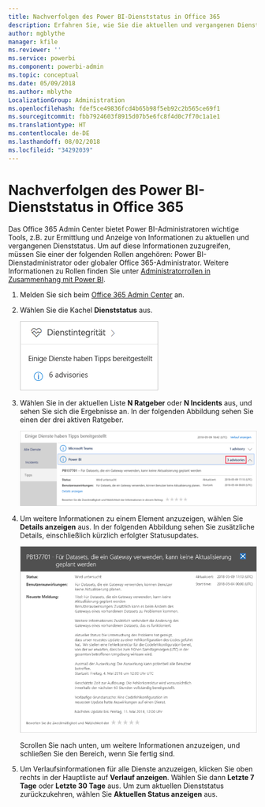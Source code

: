 ```yaml
---
title: Nachverfolgen des Power BI-Dienststatus in Office 365
description: Erfahren Sie, wie Sie die aktuellen und vergangenen Dienststatus im Office 365 Admin Center anzeigen.
author: mgblythe
manager: kfile
ms.reviewer: ''
ms.service: powerbi
ms.component: powerbi-admin
ms.topic: conceptual
ms.date: 05/09/2018
ms.author: mblythe
LocalizationGroup: Administration
ms.openlocfilehash: fdef5ce49836fcd4b65b98f5eb92c2b565ce69f1
ms.sourcegitcommit: fbb7924603f8915d07b5e6fc8f4d0c7f70c1a1e1
ms.translationtype: HT
ms.contentlocale: de-DE
ms.lasthandoff: 08/02/2018
ms.locfileid: "34292039"
---
```

# <a name="track-power-bi-service-health-in-office-365"></a>Nachverfolgen des Power BI-Dienststatus in Office 365

Das Office 365 Admin Center bietet Power BI-Administratoren wichtige Tools, z.B. zur Ermittlung und Anzeige von Informationen zu aktuellen und vergangenen Dienststatus. Um auf diese Informationen zuzugreifen, müssen Sie einer der folgenden Rollen angehören: Power BI-Dienstadministrator oder globaler Office 365-Administrator. Weitere Informationen zu Rollen finden Sie unter [Administratorrollen in Zusammenhang mit Power BI](service-admin-administering-power-bi-in-your-organization.md#administrator-roles-related-to-power-bi).


1. Melden Sie sich beim [Office 365 Admin Center](https://portal.office.com/adminportal) an.

2. Wählen Sie die Kachel **Dienststatus** aus.

    ![Kachel „Dienststatus“](media/service-admin-health/service-health-tile.png)

3. Wählen Sie in der aktuellen Liste **N Ratgeber** oder **N Incidents** aus, und sehen Sie sich die Ergebnisse an. In der folgenden Abbildung sehen Sie einen der drei aktiven Ratgeber.

    ![Aktive Ratgeber](media/service-admin-health/active-advisories.png)

4. Um weitere Informationen zu einem Element anzuzeigen, wählen Sie **Details anzeigen** aus. In der folgenden Abbildung sehen Sie zusätzliche Details, einschließlich kürzlich erfolgter Statusupdates.

    ![Details im Ratgeber](media/service-admin-health/advisory-details.png)

    Scrollen Sie nach unten, um weitere Informationen anzuzeigen, und schließen Sie den Bereich, wenn Sie fertig sind.

5. Um Verlaufsinformationen für alle Dienste anzuzeigen, klicken Sie oben rechts in der Hauptliste auf **Verlauf anzeigen**. Wählen Sie dann **Letzte 7 Tage** oder **Letzte 30 Tage** aus. Um zum aktuellen Dienststatus zurückzukehren, wählen Sie **Aktuellen Status anzeigen** aus.